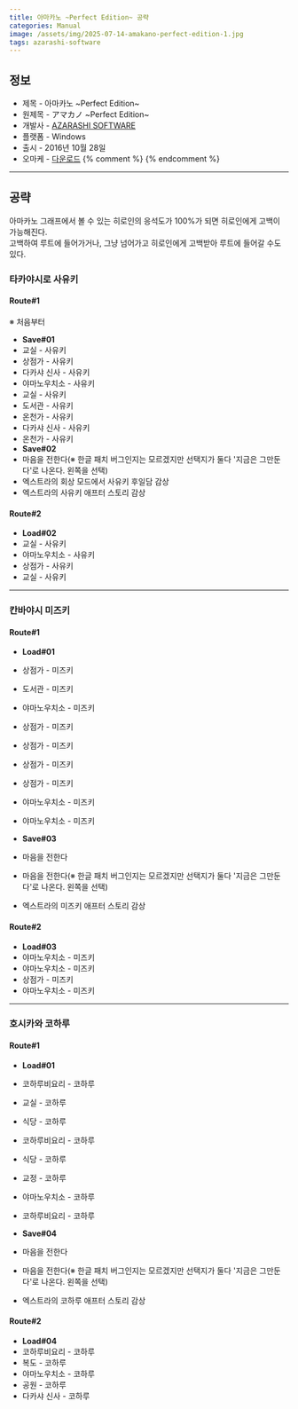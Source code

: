 ```yaml
---
title: 아마카노 ~Perfect Edition~ 공략
categories: Manual
image: /assets/img/2025-07-14-amakano-perfect-edition-1.jpg
tags: azarashi-software
---
```


## 정보

* 제목 - 아마카노 ~Perfect Edition~
* 원제목 - アマカノ ~Perfect Edition~
* 개발사 - [AZARASHI SOFTWARE](/tags/azarashi-software)
* 플랫폼 - Windows
* 출시 - 2016년 10월 28일
* 오마케 - [다운로드](/assets/omake/amakano-perfect-edition.zip)
{% comment %}
{% endcomment %}

---

## 공략

아마카노 그래프에서 볼 수 있는 히로인의 응석도가 100%가 되면 히로인에게 고백이 가능해진다.  
고백하여 루트에 들어가거나, 그냥 넘어가고 히로인에게 고백받아 루트에 들어갈 수도 있다.  

### 타카야시로 사유키

#### Route#1

※ 처음부터
* **Save#01**
* 교실 - 사유키
* 상점가 - 사유키
* 다카샤 신사 - 사유키
* 야마노우치소 - 사유키
* 교실 - 사유키
* 도서관 - 사유키
* 온천가 - 사유키
* 다카샤 신사 - 사유키
* 온천가 - 사유키
* **Save#02**
* 마음을 전한다(※ 한글 패치 버그인지는 모르겠지만 선택지가 둘다 '지금은 그만둔다'로 나온다. 왼쪽을 선택)
* 엑스트라의 회상 모드에서 사유키 후일담 감상
* 엑스트라의 사유키 애프터 스토리 감상

#### Route#2

* **Load#02**
* 교실 - 사유키
* 야마노우치소 - 사유키
* 상점가 - 사유키
* 교실 - 사유키

---

### 칸바야시 미즈키

#### Route#1

* **Load#01**
* 상점가 - 미즈키
* 도서관 - 미즈키
* 야마노우치소 - 미즈키
* 상점가 - 미즈키
* 상점가 - 미즈키
* 상점가 - 미즈키
* 상점가 - 미즈키
* 야마노우치소 - 미즈키
* 야마노우치소 - 미즈키
* **Save#03**
* 마음을 전한다
* 마음을 전한다(※ 한글 패치 버그인지는 모르겠지만 선택지가 둘다 '지금은 그만둔다'로 나온다. 왼쪽을 선택)

* 엑스트라의 미즈키 애프터 스토리 감상

#### Route#2

* **Load#03**
* 야마노우치소 - 미즈키
* 야마노우치소 - 미즈키
* 상점가 - 미즈키
* 야마노우치소 - 미즈키

---

### 호시카와 코하루

#### Route#1

* **Load#01**
* 코하루비요리 - 코하루
* 교실 - 코하루
* 식당 - 코하루
* 코하루비요리 - 코하루
* 식당 - 코하루
* 교정 - 코하루
* 야마노우치소 - 코하루
* 코하루비요리 - 코하루
* **Save#04**
* 마음을 전한다
* 마음을 전한다(※ 한글 패치 버그인지는 모르겠지만 선택지가 둘다 '지금은 그만둔다'로 나온다. 왼쪽을 선택)

* 엑스트라의 코하루 애프터 스토리 감상

#### Route#2

* **Load#04**
* 코하루비요리 - 코하루
* 복도 - 코하루
* 야마노우치소 - 코하루
* 공원 - 코하루
* 다카샤 신사 - 코하루
